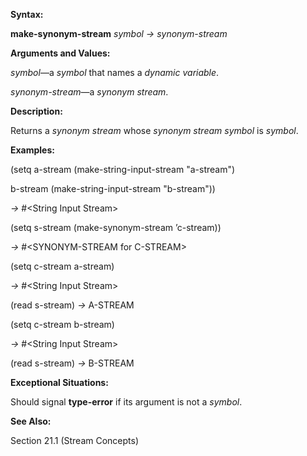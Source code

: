  

**Syntax:** 

**make-synonym-stream** *symbol → synonym-stream* 

**Arguments and Values:** 

*symbol*—a *symbol* that names a *dynamic variable*. 

*synonym-stream*—a *synonym stream*. 

**Description:** 

Returns a *synonym stream* whose *synonym stream symbol* is *symbol*. 

**Examples:** 

(setq a-stream (make-string-input-stream "a-stream") 

b-stream (make-string-input-stream "b-stream")) 

*→* #&#60;String Input Stream&#62; 

(setq s-stream (make-synonym-stream ’c-stream)) 

*→* #&#60;SYNONYM-STREAM for C-STREAM&#62; 

(setq c-stream a-stream) 

*→* #&#60;String Input Stream&#62; 

(read s-stream) *→* A-STREAM 

(setq c-stream b-stream) 

*→* #&#60;String Input Stream&#62; 

(read s-stream) *→* B-STREAM 

**Exceptional Situations:** 

Should signal **type-error** if its argument is not a *symbol*. 

**See Also:** 

Section 21.1 (Stream Concepts) 

